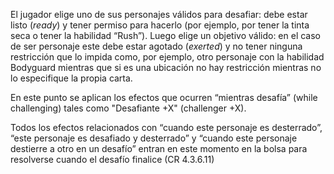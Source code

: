 El jugador elige uno de sus personajes válidos para desafiar: debe estar listo (*ready*) y tener permiso para hacerlo (por ejemplo, por tener la tinta seca o tener la habilidad “Rush”). Luego elige un objetivo válido: en el caso de ser personaje este debe estar agotado (*exerted*) y no tener ninguna restricción que lo impida como, por ejemplo, otro personaje con la habilidad Bodyguard mientras que si es una ubicación no hay restricción mientras no lo especifique la propia carta. 

En este punto se aplican los efectos que ocurren “mientras desafía” (while challenging)  tales como "Desafiante +X" (challenger +X).

Todos los efectos relacionados con “cuando este personaje es desterrado”, “este personaje es desafiado y desterrado” y “cuando este personaje destierre a otro en un desafío” entran en este momento en la bolsa para resolverse cuando el desafío finalice (CR 4.3.6.11)